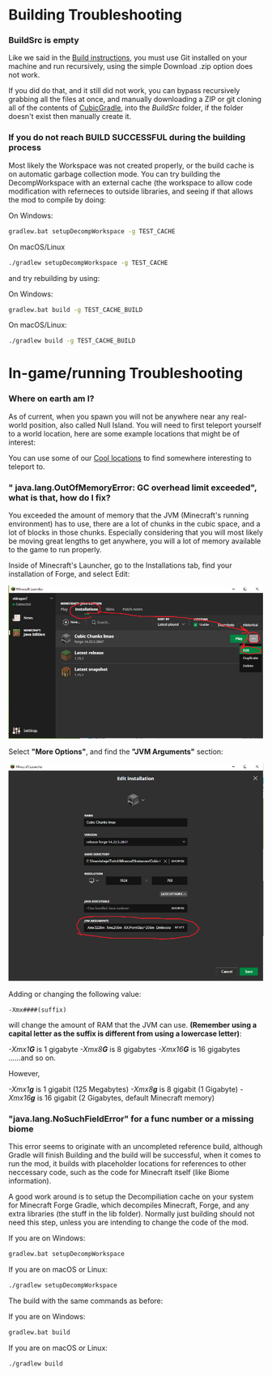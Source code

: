 # Building Troubleshooting
### BuildSrc is empty
Like we said in the [Build instructions](BUILD_INSTRUCTIONS.md), you must use Git installed on your machine and run recursively, using the simple Download .zip option does not work.

If you did do that, and it still did not work, you can bypass recursively grabbing all the files at once, and manually downloading a ZIP or git cloning all of the contents of [CubicGradle](https://github.com/OpenCubicChunks/CubicGradle), into the *BuildSrc* folder, if the folder doesn't exist then manually create it.

### If you do not reach BUILD SUCCESSFUL during the building process
Most likely the Workspace was not created properly, or the build cache is on automatic garbage collection mode. You can try building the DecompWorkspace with an external cache (the workspace to allow code modification with referneces to outside libraries, and seeing if that allows the mod to compile by doing:

On Windows:

```bash
gradlew.bat setupDecompWorkspace -g TEST_CACHE
```
On macOS/Linux
```bash
./gradlew setupDecompWorkspace -g TEST_CACHE
```
and try rebuilding by using:

On Windows:

```bash
gradlew.bat build -g TEST_CACHE_BUILD
```
On macOS/Linux:
```bash
./gradlew build -g TEST_CACHE_BUILD
```



# In-game/running Troubleshooting

### Where on earth am I?
As of current, when you spawn you will not be anywhere near any real-world position, also called Null Island. You will need to first teleport yourself to a world location, here are some example locations that might be of interest:

You can use some of our [Cool locations](COOL_LOCATIONS.md) to find somewhere interesting to teleport to.

### " java.lang.OutOfMemoryError: GC overhead limit exceeded", what is that, how do I fix?
You exceeded the amount of memory that the JVM (Minecraft's running environment) has to use, there are a lot of chunks in the cubic space, and a lot of blocks in those chunks. Especially considering that you will most likely be moving great lengths to get anywhere, you will a lot of memory available to the game to run properly.

Inside of Minecraft's Launcher, go to the Installations tab, find your installation of Forge, and select Edit:

![Editing JVM](Pictures/InstallationsEdit.png)

Select **"More Options"**, and find the **"JVM Arguments"** section:

![Editing JVM](Pictures\EditJVMArgs.png)

Adding or changing the following value:

```
-Xmx####(suffix)
```
will change the amount of RAM that the JVM can use. **(Remember using a capital letter as the suffix is different from using a lowercase letter)**:

*-Xmx1**G*** is 1 gigabyte
*-Xmx8**G*** is 8 gigabytes
*-Xmx16**G*** is 16 gigabytes
......and so on.

However,

*-Xmx1**g*** is 1 gigabit (125 Megabytes)
*-Xmx8**g*** is 8 gigabit (1 Gigabyte)
*-Xmx16**g*** is 16 gigabit (2 Gigabytes, default Minecraft memory)

### "java.lang.NoSuchFieldError" for a func number or a missing biome
This error seems to originate with an uncompleted reference build, although Gradle will finish Building and the build will be successful, when it comes to run the mod, it builds with placeholder locations for references to other neccessary code, such as the code for Minecraft itself (like Biome information).

A good work around is to setup the Decompiliation cache on your system for Minecraft Forge Gradle, which decompiles Minecraft, Forge, and any extra libraries (the stuff in the lib folder). Normally just building should not need this step, unless you are intending to change the code of the mod.

If you are on Windows:
```bash
gradlew.bat setupDecompWorkspace
```
If you are on macOS or Linux:
```bash
./gradlew setupDecompWorkspace
```
The build with the same commands as before:

If you are on Windows:
```bash
gradlew.bat build
```
If you are on macOS or Linux:
```bash
./gradlew build
```